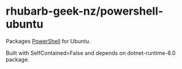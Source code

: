 # rhubarb-geek-nz/powershell-ubuntu

Packages [PowerShell](https://github.com/PowerShell/PowerShell) for Ubuntu.

Built with SelfContained=False and depends on dotnet-runtime-8.0 package.
